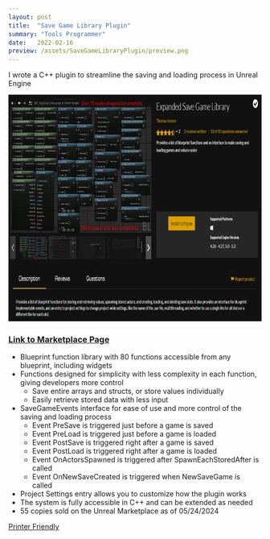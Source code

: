 ```yaml
---
layout: post
title:  "Save Game Library Plugin"
summary: "Tools Programmer"
date:   2022-02-16
preview: /assets/SaveGameLibraryPlugin/preview.png
---
```

I wrote a C++ plugin to streamline the saving and loading process in Unreal Engine

<!--![Picture 1](/assets/save_game_plugin.png)-->

<style>
div.scroll-container 
{
  background-color: #333;
  overflow: auto;
  white-space: nowrap;
  padding: 10px;
}

div.scroll-container img 
{
  padding: 10px;
}
highlight 
{
    color: #2A9094;
}
</style>

<div class="dont-print">
  <img src="/assets/SaveGameLibraryPlugin/store_page.png" alt="nodes" width="800" height="450">
  <h3><a href="https://www.unrealengine.com/marketplace/en-US/product/expanded-save-game-library?sessionInvalidated=true">Link to Marketplace Page</a></h3>
</div>


* Blueprint function library with 80 functions accessible from any blueprint, including widgets
* Functions designed for simplicity with less complexity in each function, giving developers more control
  - Save entire arrays and structs, or store values individually
  - Easily retrieve stored data with less input
* SaveGameEvents interface for ease of use and more control of the saving and loading process
  - Event PreSave is triggered just before a game is saved
  - Event PreLoad is triggered just before a game is loaded
  - Event PostSave is triggered right after a game is saved
  - Event PostLoad is triggered right after a game is loaded
  - Event OnActorsSpawned is triggered after SpawnEachStoredAfter is called
  - Event OnNewSaveCreated is triggered when NewSaveGame is called
* Project Settings entry allows you to customize how the plugin works
* The system is fully accessible in C++ and can be extended as needed
* 55 copies sold on the Unreal Marketplace as of 05/24/2024


<div class="dont-print">
    <p>
          <a href="javascript:window.print();">
            Printer Friendly
          </a>
    </p>
</div>
